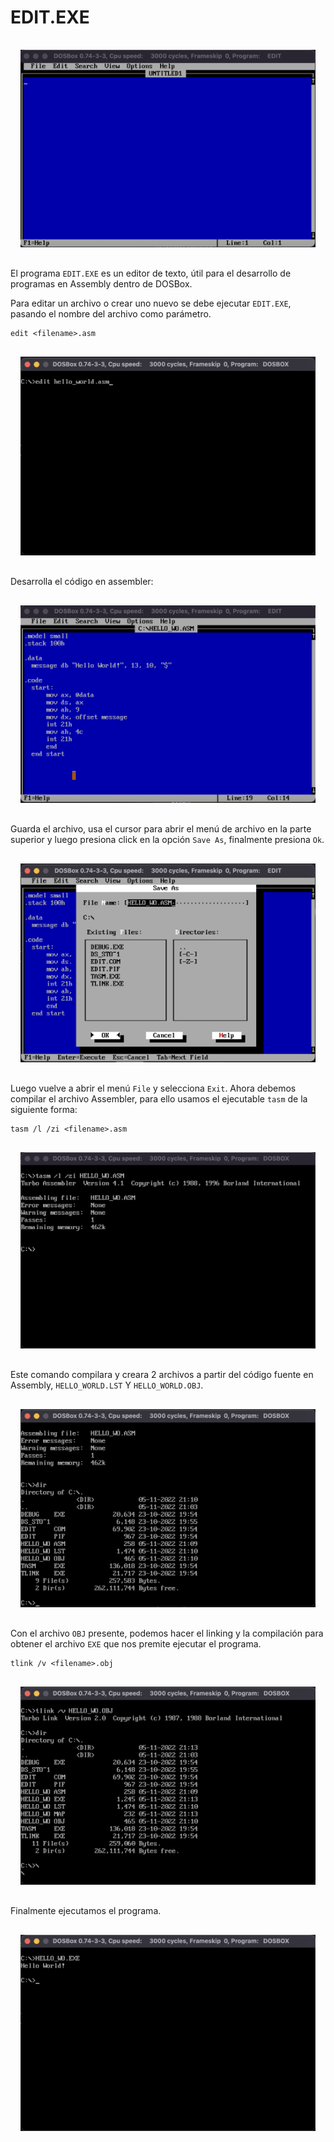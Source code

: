 # EDIT.EXE

<div style="padding: 1rem">
  <img src="images/edit.png" />
</div>

El programa `EDIT.EXE` es un editor de texto, útil para el desarrollo de
programas en Assembly dentro de DOSBox.

Para editar un archivo o crear uno nuevo se debe ejecutar `EDIT.EXE`, pasando
el nombre del archivo como parámetro.

```
edit <filename>.asm
```

<div style="padding: 1rem">
  <img src="images/edit_filename.png" />
</div>

Desarrolla el código en assembler:

<div style="padding: 1rem">
  <img src="images/edit_develop.png" />
</div>

Guarda el archivo, usa el cursor para abrir el menú de archivo en la parte
superior y luego presiona click en la opción `Save As`, finalmente presiona `Ok`.

<div style="padding: 1rem">
  <img src="images/edit_savefile.png" />
</div>

Luego vuelve a abrir el menú `File` y selecciona `Exit`.
Ahora debemos compilar el archivo Assembler, para ello usamos el ejecutable
`tasm` de la siguiente forma:

```
tasm /l /zi <filename>.asm
```

<div style="padding: 1rem">
  <img src="images/edit_tasm.png" />
</div>

Este comando compilara y creara 2 archivos a partir del código fuente en
Assembly, `HELLO_WORLD.LST` Y `HELLO_WORLD.OBJ`.

<div style="padding: 1rem">
  <img src="images/edit_tasm2.png" />
</div>

Con el archivo `OBJ` presente, podemos hacer el linking y la compilación para
obtener el archivo `EXE` que nos premite ejecutar el programa.

```
tlink /v <filename>.obj
```

<div style="padding: 1rem">
  <img src="images/edit_tlink.png" />
</div>

Finalmente ejecutamos el programa.

<div style="padding: 1rem">
  <img src="images/edit_execute.png" />
</div>
